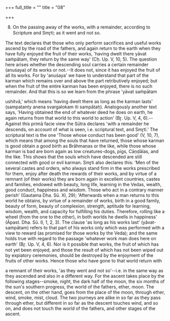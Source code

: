 +++
full_title = ""
title = "08"

+++


8. On the passing away of the works, with a remainder, according to Scripture and Smr̥ti; as it went and not so.

The text declares that those who only perform sacrifices and useful works ascend by the road of the fathers, and again return to the earth when they have fully enjoyed the fruit of their works, 'having dwelt there yāvat saṁpātam, they return by the same way' (Cḥ. Up. V, 10, 5). The question here arises whether the descending soul carries a certain remainder (anuśaya) of its works or not.--It does not, since it has enjoyed the fruit of all its works. For by 'anuśaya' we have to understand that part of the karman which remains over and above the part retributively enjoyed; but when the fruit of the entire karman has been enjoyed, there is no such remainder. And that this is so we learn from the phrase 'yāvat saṁpātam

ushitvā,' which means 'having dwelt there as long as the karman lasts' (sampatanty anena svargalokam iti sampātaḥ). Analogously another text says, 'Having obtained the end of whatever deed he does on earth, he again returns from that world to this world to action' (Br̥. Up. V, 4, 6).--Against this primā facie view the Sūtra declares 'with a remainder he descends, on account of what is seen, i.e. scriptural text, and Smr̥ti.' The scriptural text is the one 'Those whose conduct has been good' (V, 10, 7), which means that among the souls that have returned, those whose karman is good obtain a good birth as Brāhmaṇas or the like, while those whose karman is bad are born again as low creatures-dogs, pigs, Cāṇḍālas, and the like. This shows that the souls which have descended are still connected with good or evil karman. Smr̥ti also declares this: 'Men of the several castes and orders, who always stand firm in the works prescribed for them, enjoy after death the rewards of their works, and by virtue of a remnant (of their works) they are born again in excellent countries, castes and families, endowed with beauty, long life, learning in the Vedas, wealth, good conduct, happiness and wisdom. Those who act in a contrary manner perish' (Gautama Dha. Sū. XI, 29); 'Afterwards when a man returns to this world he obtains, by virtue of a remainder of works, birth in a good family, beauty of form, beauty of complexion, strength, aptitude for learning, wisdom, wealth, and capacity for fulfilling his duties. Therefore, rolling like a wheel (from the one to the other), in both worlds he dwells in happiness' (Āpast. Dha. Sū. II, 1, 2, 3). The clause 'as long as his works last' (yāvat-saṁpātam) refers to that part of his works only which was performed with a view to reward (as promised for those works by the Veda); and the same holds true with regard to the passage 'whatever work man does here on earth' (Br̥. Up. V, 4, 6). Nor is it possible that works, the fruit of which has not yet been enjoyed, and those the result of which has not been wiped out by expiatory ceremonies, should be destroyed by the enjoyment of the fruits of other works. Hence those who have gone to that world return with

a remnant of their works, 'as they went and not so'--i.e. in the same way as they ascended and also in a different way. For the ascent takes place by the following stages--smoke, night, the dark half of the moon, the six months of the sun's southern progress, the world of the fathers, ether, moon. The descent, on the other hand, goes from the place of the moon, through ether, wind, smoke, mist, cloud. The two journeys are alike in so far as they pass through ether, but different in so far as the descent touches wind, and so on, and does not touch the world of the fathers, and other stages of the ascent.

